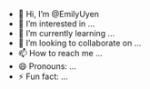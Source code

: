 - 👋 Hi, I’m @EmilyUyen
- 👀 I’m interested in ...
- 🌱 I’m currently learning ...
- 💞️ I’m looking to collaborate on ...
- 📫 How to reach me ...
- 😄 Pronouns: ...
- ⚡ Fun fact: ...

<!---
EmilyUyen/EmilyUyen is a ✨ special ✨ repository because its `README.md` (this file) appears on your GitHub profile.
You can click the Preview link to take a look at your changes.
--->
